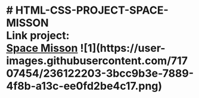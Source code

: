 <h1># HTML-CSS-PROJECT-SPACE-MISSON <br>
Link project: <br>
<a href="https://bangnguyendong.github.io/HTML-CSS-PROJECT-SPACE-MISSON/#index.html">Space Misson</a>
![1](https://user-images.githubusercontent.com/71707454/236122203-3bcc9b3e-7889-4f8b-a13c-ee0fd2be4c17.png)
</h1>
